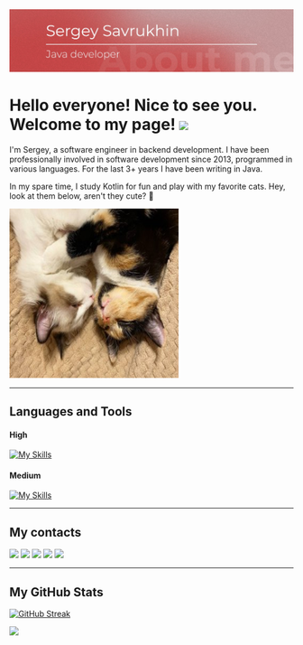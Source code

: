 <img src = "https://github.com/savra/savra/blob/06095a139f3db7e37dbd889d85fa6ce28a961485/photo_2023-08-20_22-58-24.jpg">

# Hello everyone! Nice to see you. Welcome to my page! <a href="https://www.gautamkrishnar.com/"><img src="https://media.giphy.com/media/hvRJCLFzcasrR4ia7z/giphy.gif" width="5%"></a>

I'm Sergey, a software engineer in backend development. I have been professionally involved in software development since 2013, programmed in various languages. For the last 3+ years I have been writing in Java.

In my spare time, I study Kotlin for fun and play with my favorite cats. Hey, look at them below, aren't they cute? 👀

<img src = "https://github.com/savra/savra/blob/0d2a093c2c691b73a73968c56911141d42261bd4/photo_2023-08-20_23-04-29.jpg" width="300" height="300">

---

## Languages and Tools

#### High
[![My Skills](https://skillicons.dev/icons?i=java,spring,hibernate,maven,kubernetes,git,github,gitlab,idea,docker,postman)](https://skillicons.dev)

#### Medium
[![My Skills](https://skillicons.dev/icons?i=postgres,kafka,kotlin,jenkins,html,js,react,powershell,bash,css,gradle,react,materialui)](https://skillicons.dev)

---

## My contacts

<a href="https://t.me/savra_sv"><img src="https://img.shields.io/badge/savra__sv-white?style=for-the-badge&logo=telegram&link=https://t.me/savra_sv" height=25></a>
<a href="https://vk.com/sv.savra"><img src="https://img.shields.io/badge/sv.savra-2D79F6?style=for-the-badge&logo=vk&link=https://vk.com/sv.savra" height=25></a>
<a href="https://www.linkedin.com/in/sergey-s-868b0762/"><img src="https://img.shields.io/badge/Sergey_Savrukhin-3179B4?style=for-the-badge&logo=linkedin&link=https://www.linkedin.com/in/sergey-s-868b0762/" height=25></a>
<a href="https://medium.com/@savra.sv"><img src="https://img.shields.io/badge/savra__sv-232937?style=for-the-badge&logo=medium&link=https://medium.com/@savra.sv" height=25></a>
<a href="https://youtube.com/@savradev"><img src="https://img.shields.io/badge/savradev-red?style=for-the-badge&logo=youtube&link=https://youtube.com/@savradev" height=25></a>

---

## My GitHub Stats

[![GitHub Streak](https://streak-stats.demolab.com/?user=savra&theme=slateorange&background=232937)](https://git.io/streak-stats)

![](https://komarev.com/ghpvc/?username=savra&style=flat-square)
